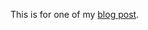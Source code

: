 This is for one of my 
[blog post](https://arnabroychowdhuryblog.wordpress.com/2020/08/08/merge-pull-request-from-command-line/).
